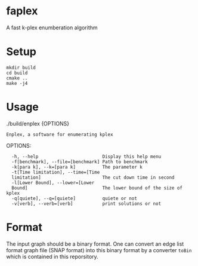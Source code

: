 # faplex
A fast k-plex enumberation algorithm

# Setup
```shell
mkdir build
cd build
cmake ..
make -j4
```

# Usage
  ./build/enplex {OPTIONS}

    Enplex, a software for enumerating kplex

  OPTIONS:

      -h, --help                        Display this help menu
      -f[benchmark], --file=[benchmark] Path to benchmark
      -k[para k], --k=[para k]          The parameter k
      -t[Time limitation], --time=[Time
      limitation]                       The cut down time in second
      -l[Lower Bound], --lower=[Lower
      Bound]                            The lower bound of the size of kplex
      -q[quiete], --q=[quiete]          quiete or not
      -v[verb], --verb=[verb]           print solutions or not


# Format
The input graph should be a binary format.
One can convert an edge list format graph file (SNAP format) into this binary format by a converter `toBin` which is contained in this reporsitory.
